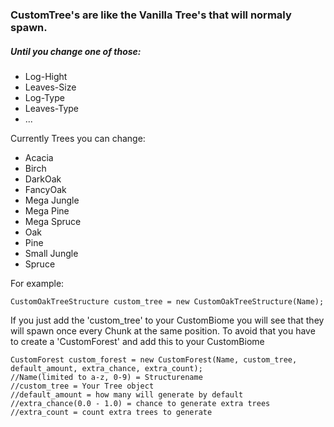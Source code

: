 ### CustomTree's are like the Vanilla Tree's that will normaly spawn. <br>
##### Until you change one of those:
  - Log-Hight
  - Leaves-Size
  - Log-Type
  - Leaves-Type
  - ...
  
Currently Trees you can change:
  - Acacia
  - Birch
  - DarkOak
  - FancyOak
  - Mega Jungle
  - Mega Pine
  - Mega Spruce
  - Oak
  - Pine
  - Small Jungle
  - Spruce
  

For example:
``` 
CustomOakTreeStructure custom_tree = new CustomOakTreeStructure(Name); 

```

If you just add the 'custom_tree' to your CustomBiome you will see that they will spawn once every Chunk at the same position.
To avoid that you have to create a 'CustomForest' and add this to your CustomBiome
```
CustomForest custom_forest = new CustomForest(Name, custom_tree, default_amount, extra_chance, extra_count);
//Name(limited to a-z, 0-9) = Structurename
//custom_tree = Your Tree object
//default_amount = how many will generate by default
//extra_chance(0.0 - 1.0) = chance to generate extra trees
//extra_count = count extra trees to generate

```

